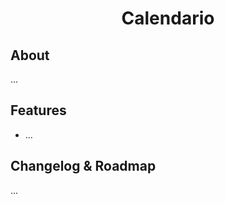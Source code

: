 <h1 align="center">Calendario</h1>
<p align="center"></p>


## About
...

## Features
- ...

## Changelog & Roadmap
...
